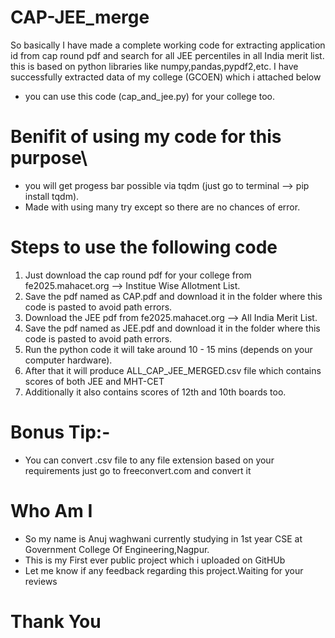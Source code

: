 # CAP-JEE_merge
So basically I have made a complete working code for extracting application id from cap round pdf and search for all JEE percentiles in all India merit list. this is based on python libraries like numpy,pandas,pypdf2,etc. I have successfully extracted data of my college (GCOEN) which i attached below
- you can use this code (cap_and_jee.py) for your college too.
# Benifit of using my code for this purpose\
  - you will get progess bar possible via tqdm (just go to terminal --> pip install tqdm).
  - Made with using many try except so there are no chances of error.
  # Steps to use the following code
 1. Just download the cap round pdf for your college from fe2025.mahacet.org --> Institue Wise Allotment List.
 2. Save the pdf named as CAP.pdf and download it in the folder where this code is pasted to avoid path errors.
 3. Download the JEE pdf from fe2025.mahacet.org --> All India Merit List.
 4. Save the pdf named as JEE.pdf and download it in the folder where this code is pasted to avoid path errors.
 5. Run the python code it will take around 10 - 15 mins (depends on your computer hardware).
 6. After that it will produce ALL_CAP_JEE_MERGED.csv file which contains scores of both JEE and MHT-CET
 7. Additionally it also contains scores of 12th and 10th boards too.

# Bonus Tip:-
  - You can convert .csv file to any file extension based on your requirements just go to freeconvert.com and convert it

# Who Am I
- So my name is Anuj waghwani currently studying in 1st year CSE at Government College Of Engineering,Nagpur.
- This is my First ever public project which i uploaded on GitHUb
- Let me know if any feedback regarding this project.Waiting for your reviews
# Thank You
